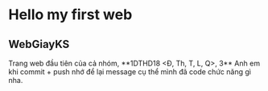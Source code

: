 # Hello my first web
## WebGiayKS

<p> Trang web đầu tiên của cả nhóm, **1DTHD18 <Đ, Th, T, L, Q>, 3**
  Anh em khi commit + push nhớ để lại message cụ thể mình đã code chức năng gì nha. </p>

